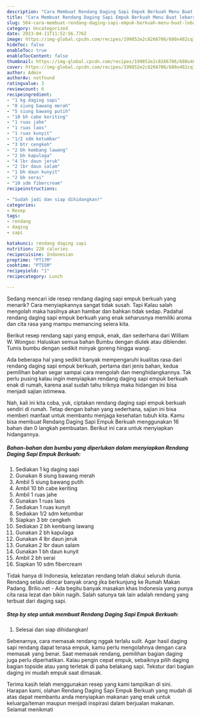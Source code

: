 ```yaml
---
description: "Cara Membuat Rendang Daging Sapi Empuk Berkuah Menu Buat lebaran"
title: "Cara Membuat Rendang Daging Sapi Empuk Berkuah Menu Buat lebaran"
slug: 564-cara-membuat-rendang-daging-sapi-empuk-berkuah-menu-buat-lebaran
category: Uncategorized
date: 2023-04-11T11:52:56.776Z
image: https://img-global.cpcdn.com/recipes/199852e2c8266706/680x482cq70/rendang-daging-sapi-empuk-berkuah-foto-resep-utama.jpg
hideToc: false
enableToc: true
enableTocContent: false
thumbnail: https://img-global.cpcdn.com/recipes/199852e2c8266706/680x482cq70/rendang-daging-sapi-empuk-berkuah-foto-resep-utama.jpg
cover: https://img-global.cpcdn.com/recipes/199852e2c8266706/680x482cq70/rendang-daging-sapi-empuk-berkuah-foto-resep-utama.jpg
author: Admin
authorAv: notfound
ratingvalue: 3
reviewcount: 6
recipeingredient:
- "1 kg daging sapi"
- "8 siung bawang merah"
- "5 siung bawang putih"
- "10 bh cabe keriting"
- "1 ruas jahe"
- "1 ruas laos"
- "1 ruas kunyit"
- "1/2 sdm ketumbar"
- "3 btr cengkeh"
- "2 bh kembang lawang"
- "2 bh kapulaga"
- "4 lbr daun jeruk"
- "2 lbr daun salam"
- "1 bh daun kunyit"
- "2 bh serai"
- "10 sdm fibercream"
recipeinstructions:

- "Sudah jadi dan siap dihidangkan!"
categories:
- Resep
tags:
- rendang
- daging
- sapi

katakunci: rendang daging sapi 
nutrition: 220 calories
recipecuisine: Indonesian
preptime: "PT17M"
cooktime: "PT55M"
recipeyield: "1"
recipecategory: Lunch

---
```



Sedang mencari ide resep rendang daging sapi empuk berkuah yang menarik? Cara menyiapkannya sangat tidak susah. Tapi Kalau salah mengolah maka hasilnya akan hambar dan bahkan tidak sedap. Padahal rendang daging sapi empuk berkuah yang enak seharusnya memiliki aroma dan cita rasa yang mampu memancing selera kita.


Berikut resep rendang sapi yang empuk, enak, dan sederhana dari William W. Wongso: Haluskan semua bahan Bumbu dengan diulek atau diblender. Tumis bumbu dengan sedikit minyak goreng hingga wangi.

Ada beberapa hal yang sedikit banyak mempengaruhi kualitas rasa dari rendang daging sapi empuk berkuah, pertama dari jenis bahan, kedua pemilihan bahan segar sampai cara mengolah dan menghidangkannya. Tak perlu pusing kalau ingin menyiapkan rendang daging sapi empuk berkuah enak di rumah, karena asal sudah tahu triknya maka hidangan ini bisa menjadi sajian istimewa.


Nah, kali ini kita coba, yuk, ciptakan rendang daging sapi empuk berkuah sendiri di rumah. Tetap dengan bahan yang sederhana, sajian ini bisa memberi manfaat untuk membantu menjaga kesehatan tubuh kita. Kamu bisa membuat Rendang Daging Sapi Empuk Berkuah menggunakan 16 bahan dan 0 langkah pembuatan. Berikut ini cara untuk menyiapkan hidangannya.

<!--inarticleads1-->

##### Bahan-bahan dan bumbu yang diperlukan dalam menyiapkan Rendang Daging Sapi Empuk Berkuah:

1. Sediakan 1 kg daging sapi
1. Gunakan 8 siung bawang merah
1. Ambil 5 siung bawang putih
1. Ambil 10 bh cabe keriting
1. Ambil 1 ruas jahe
1. Gunakan 1 ruas laos
1. Sediakan 1 ruas kunyit
1. Sediakan 1/2 sdm ketumbar
1. Siapkan 3 btr cengkeh
1. Sediakan 2 bh kembang lawang
1. Gunakan 2 bh kapulaga
1. Gunakan 4 lbr daun jeruk
1. Gunakan 2 lbr daun salam
1. Gunakan 1 bh daun kunyit
1. Ambil 2 bh serai
1. Siapkan 10 sdm fibercream


Tidak hanya di Indonesia, kelezatan rendang telah diakui seluruh dunia. Rendang selalu diincar banyak orang jika berkunjung ke Rumah Makan Padang. Brilio.net - Ada begitu banyak masakan khas Indonesia yang punya cita rasa lezat dan bikin nagih. Salah satunya tak lain adalah rendang yang terbuat dari daging sapi. 

<!--inarticleads2-->

##### Step by step untuk membuat Rendang Daging Sapi Empuk Berkuah:


1. Selesai dan siap dihidangkan!

Sebenarnya, cara memasak rendang nggak terlalu sulit. Agar hasil daging sapi rendang dapat terasa empuk, kamu perlu mengolahnya dengan cara memasak yang benar. Saat memasak rendang, pemilihan bagian daging juga perlu diperhatikan. Kalau pengin cepat empuk, sebaiknya pilih daging bagian topside atau yang terletak di paha belakang sapi. Tekstur dari bagian daging ini mudah empuk saat dimasak. 

Terima kasih telah menggunakan resep yang kami tampilkan di sini. Harapan kami, olahan Rendang Daging Sapi Empuk Berkuah yang mudah di atas dapat membantu anda menyiapkan makanan yang enak untuk keluarga/teman maupun menjadi inspirasi dalam berjualan makanan. Selamat menikmati
